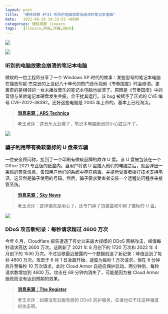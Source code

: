 ```yaml
---
layout: post
title:	"硬核观察 #733 听别的电脑放歌会崩溃的笔记本电脑"
date:	2022-08-19 19:33:52 +0800 
categories:	硬核观察 linuxcn 
tags:	[linuxcn,共振,诈骗,DDoS]
---
```



![](/Asserts/Images//attachment/album/202208/19/193232xdpv0xvpfrfw8wd8.jpg)


![](/Asserts/Images//attachment/album/202208/19/193243tr3dum13rde3mxug.jpg)


### 听别的电脑放歌会崩溃的笔记本电脑


微软的一位工程师分享了一个 Windows XP 时代的故事：某些型号的笔记本电脑在播放珍妮·杰克逊的上世纪八十年代的热门音乐视频《节奏国度》时会崩溃。更离奇的是相邻的一台未播放音乐的笔记本电脑也崩溃了。原因是《节奏国度》中的音频与某款笔记本硬盘发生共振，会干扰其运行。该 bug 被赋予了正式的 CVE 编号 CVE-2022-38392。还好这些电脑是 2005 年上市的，基本上已经淘汰。



> 
> **[消息来源：ARS Technica](https://arstechnica.com/gadgets/2022/08/janet-jacksons-rhythm-nation-is-officially-a-security-threat-for-some-old-laptops/)**
> 
> 
> 



> 
> 老王点评：这音乐太劲爆了，笔记本电脑脆弱的小心脏受不了。
> 
> 
> 


![](/Asserts/Images//attachment/album/202208/19/193306odp163v3gnk0p1ao.png)


### 骗子利用带有微软徽标的 U 盘来诈骗


一位安全顾问称，接到了一个印刷有微软品牌的欺诈 U 盘。该 U 盘被包装在一个 Office 2021 专业版的纸盒内。当用户将该 U 盘插入他们的电脑之后，就会弹出一条假的警告信息，告知用户他们的系统中存在病毒，并提示受害者拨打技术支持电话，这显然是骗子使用的号码。然后，骗子要求受害者安装一个远程访问程序来接管系统。



> 
> **[消息来源：Sky News](https://news.sky.com/story/criminals-posting-counterfeit-microsoft-products-to-get-access-to-victims-computers-12675123)**
> 
> 
> 



> 
> 老王点评：这诈骗真是用心了，还专门弄了包装盒和印刷了徽标的 U 盘。
> 
> 
> 


![](/Asserts/Images//attachment/album/202208/19/193323i6omddgfg6gc3uwa.jpg)


### DDoS 攻击新纪录：每秒请求超过 4600 万次


今年 6 月，Cloudflare 报告遭遇了有史以来最大规模的 DDoS 网络攻击，峰值每秒请求高达 2600 万次。这刷新了 2021 年 8 月创下的 1720 万次和 2022 年 4 月创下的 1530 万次。不过谷歌最近披露的一个数据创造了新纪录：峰值达到了每秒 4600 万次。攻击于 6 月 1 日凌晨开始，速度为每秒 1 万次请求，但在 8 分钟后升至每秒 10 万次请求，此时 Cloud Armor 自适应保护启动。两分钟后，每秒请求数增加到 4600 万。攻击在 69 分钟内消失了，可能是因为被 Cloud Armor 挫败而没有达到预期的效果。



> 
> **[消息来源：The Register](https://www.theregister.com/2022/08/18/google_record_ddos/)**
> 
> 
> 



> 
> 老王点评：如果没有云服务商的 DDoS 防护服务，任谁也扛不住这种强度的攻击啊。
> 
> 
>
